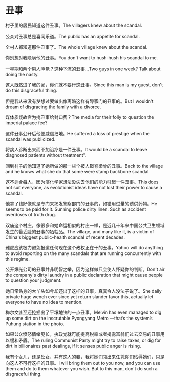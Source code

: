 # 丑事

<p><span class="chinese">村子里的居民知道这件丑事。</span><span class="english">The villagers knew about the scandal.</span></p>

<p><span class="chinese">公众对丑事总是喜闻乐道。</span><span class="english">The public has an appetite for scandal.</span></p>

<p><span class="chinese">全村人都知道那件丑事了。</span><span class="english">The whole village knew about the scandal.</span></p>

<p><span class="chinese">你别想对我隐瞒他的丑事。</span><span class="english">You don't want to hush-hush his scandal to me.</span></p>

<p><span class="chinese">一星期和两个男人睡觉？这种下流的丑事…</span><span class="english">Two guys in one week? Talk about doing the nasty.</span></p>

<p><span class="chinese">这人既然进了我的家，你们就不要行这丑事。</span><span class="english">Since this man is my guest, don't do this disgraceful thing.</span></p>

<p><span class="chinese">但是我从来没有梦想过要做出像离婚这样有辱家门的丑事的。</span><span class="english">But I wouldn't dream of disgracing the family with a divorce.</span></p>

<p><span class="chinese">媒体质疑故宫为掩丑事给封口费？</span><span class="english">The media for their folly to question the imperial palace fee?</span></p>

<p><span class="chinese">这件丑事公开后他便威信扫地。</span><span class="english">He suffered a loss of prestige when the scandal was publicized.</span></p>

<p><span class="chinese">将病人诊断出来而不加治疗是一件丑事。</span><span class="english">It would be a scandal to leave diagnosed patients without treatment".</span></p>

<p><span class="chinese">回到村子的他知道了她所做的那一些个被人戳脊梁骨的丑事。</span><span class="english">Back to the village and he knows what she do that some were stamp backbone scandal.</span></p>

<p><span class="chinese">这不适合每人，因为演化学家想法没失去他们的能力引起一件丑事。</span><span class="english">This does not suit everyone, as evolutionist ideas have not lost their power to cause a scandal.</span></p>

<p><span class="chinese">他拿了钱好像就是专门来揭发警察部门的丑事的，如错用过量的诱供药物。</span><span class="english">He seems to be paid for it. Sunning police dirty linen. Such as accident overdoses of truth drug.</span></p>

<p><span class="chinese">双庙这个村庄，像很多和她命运相似的村庄一样，是近几十年来中国公共卫生领域发生的最丢脸的丑事的牺牲品。</span><span class="english">The village, and many like it, is a victim of China's biggest public-health scandal of recent decades.</span></p>

<p><span class="chinese">雅虎应该极力避免报道任何现在这个政权正在干的丑事。</span><span class="english">Yahoo will do anything to avoid reporting on the many scandals that are running concurrently with this regime.</span></p>

<p><span class="chinese">公开爆光公司的丑事并非明智之举，因为这样做只会使人怀疑你的判断。</span><span class="english">Don't air the company's dirty laundry in a public declaration that might cause people to question your judgment.</span></p>

<p><span class="chinese">她日常贴身的大丫头如今却还出了这样的丑事，真真令人没法子说了。</span><span class="english">She daily private huge wench ever since yet return slander favor this, actually let everyone to have no idea to mention.</span></p>

<p><span class="chinese">梅尔文甚至还挖掘出了平壤地铁的一点丑事。</span><span class="english">Melvin has even managed to dig up some dirt on the inscrutable Pyongyang Metro —that’s the system’s Puhung station in the photo.</span></p>

<p><span class="chinese">如果公众愤怒情绪见长，执政党就可能提高税率或者揭露富翁们过去交易的丑事用以缓和矛盾。</span><span class="english">The ruling Communist Party might try to raise taxes, or dig for dirt in billionaires past dealings, if it senses public anger is rising.</span></p>

<p><span class="chinese">我有个女儿，还是处女，并有这人的妾，我将她们领出来任凭你们玷辱她们，只是向这人不可行这样的丑事。</span><span class="english">I will bring them out to you now, and you can use them and do to them whatever you wish. But to this man, don't do such a disgraceful thing.</span></p>

